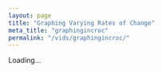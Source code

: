 ```yaml
---
layout: page
title: "Graphing Varying Rates of Change"
meta_title: "graphingincroc"
permalink: "/vids/graphingincroc/"
---
```



<html>
<head>
<script>

function setCookie(cname,cvalue,exdays) {
    var d = new Date();
    d.setTime(d.getTime() + (exdays*24*60*60*1000));
    var expires = "expires=" + d.toGMTString();
    document.cookie = cname + "=" + cvalue + ";" + expires + ";path=/";
}

function getCookie(cname) {
    var name = cname + "=";
    var decodedCookie = decodeURIComponent(document.cookie);
    var ca = decodedCookie.split(';');
    for(var i = 0; i < ca.length; i++) {
        var c = ca[i];
        while (c.charAt(0) == ' ') {
            c = c.substring(1);
        }
        if (c.indexOf(name) == 0) {
            return c.substring(name.length, c.length);
        }
    }
    return "";
}

function checkCookie() {
    var vidchoice=getCookie("graphingincroc");
    if (vidchoice==1){window.location.href = "https://ximera.osu.edu/calcvidstest/in/c/graphingincroc";}
    else if (vidchoice==2){window.location.href = "https://ximera.osu.edu/calcvidstest/in/o/graphingincroc";}
    else if (vidchoice==3){window.location.href = "https://ximera.osu.edu/calcvidstest/in/v/graphingincroc";}
    else if (vidchoice==4){window.location.href = "https://ximera.osu.edu/calcvidstest/nin/c/graphingincroc";}
    else if (vidchoice==5){window.location.href = "https://ximera.osu.edu/calcvidstest/nin/o/graphingincroc";}
    else if (vidchoice==6){window.location.href = "https://ximera.osu.edu/calcvidstest/nin/v/graphingincroc";}
    else {
      var forwardchoice=Math.random();
      if (forwardchoice <= (1/6) ){
        setCookie("graphingincroc", 1, 365);
        checkCookie();
        }
      else if (forwardchoice <= (2/6) ){
        setCookie("graphingincroc", 2, 365);
        checkCookie();
        }
      else if (forwardchoice <= (3/6) ){
        setCookie("graphingincroc", 3, 365);
        checkCookie();
        }
        else if (forwardchoice <= (4/6) ){
          setCookie("graphingincroc", 4, 365);
          checkCookie();
          }
          else if (forwardchoice <= (5/6) ){
            setCookie("graphingincroc", 5, 365);
            checkCookie();
            }
      else {
        setCookie("graphingincroc", 6, 365);
        checkCookie();
        }
      }
}



</script>
</head>
<body onload="checkCookie()">
Loading...
</body>
</html>
